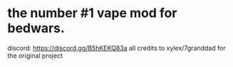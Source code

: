 # the number #1 vape mod for bedwars.

discord: https://discord.gg/B5hKEKQ83a
all credits to xylex/7granddad for the original project
